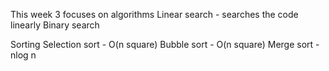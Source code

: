 This week 3 focuses on algorithms
Linear search - searches the code linearly
Binary search

<!-- Running time:
Linear search -  -->

Sorting
Selection sort - O(n square)
Bubble sort - O(n square)
Merge sort - nlog n
